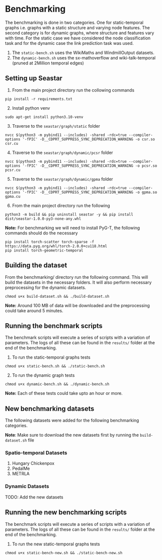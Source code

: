 # Benchmarking

The benchmarking is done in two categories. One for static-temporal graphs i.e. graphs with a static structure and varying node features. The second category is for dynamic graphs, where structure and features vary with time. For the static case we have considered the node classification task and for the dynamic case the link prediction task was used.

1. The `static-bench.sh` uses the WikiMaths and WindmillOutput datasets.
2. The `dynamic-bench.sh` uses the sx-mathoverflow and wiki-talk-temporal (pruned at 2Million temporal edges)

## Setting up Seastar

1. From the main project directory run the collowing commands
```
pip install -r requirements.txt
```

2. Install python venv
```
sudo apt-get install python3.10-venv
```

3. Traverse to the `seastar/graph/static` folder
```
nvcc $(python3 -m pybind11 --includes) -shared -rdc=true --compiler-options '-fPIC' -D__CDPRT_SUPPRESS_SYNC_DEPRECATION_WARNING -o csr.so csr.cu
```

4. Traverse to the `seastar/graph/dynamic/pcsr` folder
```
nvcc $(python3 -m pybind11 --includes) -shared -rdc=true --compiler-options '-fPIC' -D__CDPRT_SUPPRESS_SYNC_DEPRECATION_WARNING -o pcsr.so pcsr.cu
```

5. Traverse to the `seastar/graph/dynamic/gpma` folder
```
nvcc $(python3 -m pybind11 --includes) -shared -rdc=true --compiler-options '-fPIC' -D__CDPRT_SUPPRESS_SYNC_DEPRECATION_WARNING -o gpma.so gpma.cu
```

6. From the main project directory run the following
```
python3 -m build && pip uninstall seastar -y && pip install dist/seastar-1.0.0-py3-none-any.whl
```

**Note:** For benchmarking we will need to install PyG-T, the following commands should do the necessary
```
pip install torch-scatter torch-sparse -f https://data.pyg.org/whl/torch-2.0.0+cu118.html
pip install torch-geometric-temporal
```


## Building the dataset

From the benchmarking/ directory run the following command. This will build the datasets in the necessary folders. It will also perform necessary preprocessing for the dynamic datasets. 

```
chmod u+x build-dataset.sh && ./build-dataset.sh
```

**Note:** Around 100 MB of data will be downloaded and the preprocessing could take around 5 minutes.

## Running the benchmark scripts

The benchmark scripts will execute a series of scripts with a variation of parameters. The logs of all these can be found in the `results/` folder at the end of the benchmarking.

1. To run the static-temporal graphs tests

```
chmod u+x static-bench.sh && ./static-bench.sh
```

2. To run the dynamic graph tests

```
chmod u+x dynamic-bench.sh && ./dynamic-bench.sh
```

**Note:** Each of these tests could take upto an hour or more.

## New benchmarking datasets

The following datasets were added for the following benchmarking categories. 

**Note**: Make sure to download the new datasets first by running the `build-dataset.sh` file

### Spatio-temporal Datasets

1. Hungary Chickenpox
2. PedalMe
3. METRLA

### Dynamic Datasets

TODO: Add the new datasets

## Running the new benchmarking scripts

The benchmark scripts will execute a series of scripts with a variation of parameters. The logs of all these can be found in the `results/` folder at the end of the benchmarking.

1. To run the new static-temporal graphs tests

```
chmod u+x static-bench-new.sh && ./static-bench-new.sh
```